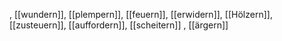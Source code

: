 , [[wundern]], [[plempern]], [[feuern]], [[erwidern]], [[Hölzern]], [[zusteuern]], [[auffordern]], [[scheitern]]
, [[ärgern]]